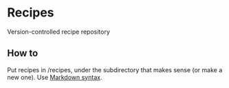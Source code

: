 Recipes
=======

Version-controlled recipe repository


How to
------

Put recipes in /recipes, under the subdirectory that makes sense (or
make a new one). Use [Markdown syntax](http://daringfireball.net/projects/markdown/syntax).

